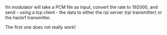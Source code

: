 
fm modulator will take a PCM file as input, convert the rate to 192000,
and send - using a tcp client - the data to either
the rpi server (rpi transmitter) or the hackrf transmitter.

The first one does not really work!

